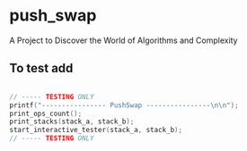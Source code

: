 # push_swap

A Project to Discover the World of Algorithms and Complexity

## To test add

```c

// ----- TESTING ONLY
printf("---------------- PushSwap ----------------\n\n");
print_ops_count();
print_stacks(stack_a, stack_b);
start_interactive_tester(stack_a, stack_b);
// ----- TESTING ONLY

```
